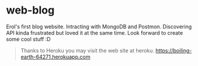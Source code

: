 # web-blog

Erol's first blog website. Intracting with MongoDB and Postmon.
Discovering API kinda frustrated but loved it at the same time. 
Look forward to create some cool stuff :D 

>Thanks to Heroku you may visit the web site at heroku.
https://boiling-earth-64271.herokuapp.com




<img scr="shot/1.png">
<img scr="shot/2.png">
